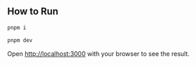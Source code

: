 
## How to Run

```bash
pnpm i
```

```bash
pnpm dev
```

Open [http://localhost:3000](http://localhost:3000) with your browser to see the result.
